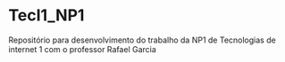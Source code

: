 # TecI1_NP1
Repositório para desenvolvimento do trabalho da NP1 de Tecnologias de internet 1 com o professor Rafael Garcia
